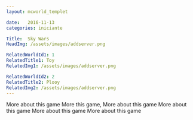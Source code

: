 ```yaml
---
layout: mcworld_templet

date:   2016-11-13
categories: iniciante

Title:  Sky Wars
HeadImg: /assets/images/addserver.png

RelatedWorldId1: 1
RelatedTitle1: Toy
RelatedImg1: /assets/images/addserver.png

RelatedWorldId2: 2
RelatedTitle2: Plooy
RelatedImg2: /assets/images/addserver.png
---
```

More about this game More this game, More about this game More about this game More about this game More about this game
